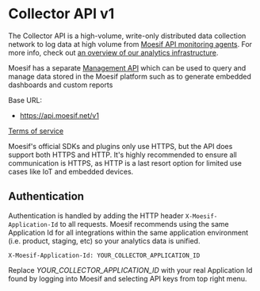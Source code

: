 # <a id="collector-api"></a> Collector API v1

The Collector API is a high-volume, write-only distributed data collection network to log data at high volume from [Moesif API monitoring agents](https://www.moesif.com/implementation). For more info, check out [an overview of our analytics infrastructure](https://www.moesif.com/enterprise/api-analytics-infrastructure).

Moesif has a separate [Management API](#management-api) which can be used to query and manage data stored in the Moesif platform such as to
generate embedded dashboards and custom reports

Base URL:

* <a href="https://api.moesif.net/v1">https://api.moesif.net/v1</a>

<a href="https://www.moesif.com/terms">Terms of service</a>

Moesif's official SDKs and plugins only use HTTPS, but the API does support both HTTPS and HTTP.
It's highly recommended to ensure all communication is HTTPS, as HTTP is a last resort option for limited use cases like IoT and embedded devices.

## Authentication
Authentication is handled by adding the HTTP header `X-Moesif-Application-Id` to all requests.
Moesif recommends using the same Application Id for all integrations within the same application environment (i.e. product, staging, etc) so your analytics data
is unified.

`X-Moesif-Application-Id: YOUR_COLLECTOR_APPLICATION_ID`


<aside class="notice">
Replace <i>YOUR_COLLECTOR_APPLICATION_ID</i> with your real Application Id found by logging into Moesif
and selecting API keys from top right menu.
</aside>
